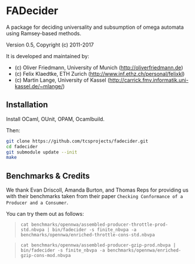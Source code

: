 FADecider
=========

A package for deciding universality and subsumption of omega automata using Ramsey-based methods.

Version 0.5, Copyright (c) 2011-2017

It is developed and maintained by:
- (c) Oliver Friedmann, University of Munich (http://oliverfriedmann.de)
- (c) Felix Klaedtke, ETH Zurich (http://www.inf.ethz.ch/personal/felixkl)
- (c) Martin Lange, University of Kassel (http://carrick.fmv.informatik.uni-kassel.de/~mlange/)


## Installation

Install OCaml, OUnit, OPAM, Ocamlbuild.

Then:
```bash	
git clone https://github.com/tcsprojects/fadecider.git
cd fadecider
git submodule update --init
make
```


## Benchmarks & Credits
We thank Evan Driscoll, Amanda Burton, and Thomas Reps for providing us with their benchmarks taken from their paper ```Checking Conformance of a Producer and a Consumer```.
		
You can try them out as follows:
	
> ```cat benchmarks/opennwa/assembled-producer-throttle-prod-std.nbvpa | bin/fadecider -s finite_nbvpa -a benchmarks/opennwa/enriched-throttle-cons-std.nbvpa```

> ```cat benchmarks/opennwa/assembled-producer-gzip-prod.nbvpa | bin/fadecider -s finite_nbvpa -a benchmarks/opennwa/enriched-gzip-cons-mod.nbvpa```
		
